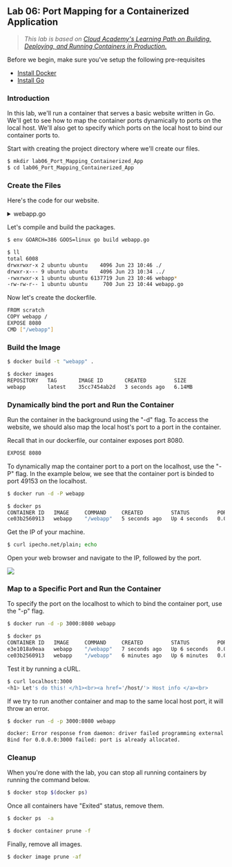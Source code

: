 ## Lab 06: Port Mapping for a Containerized Application

> *This lab is based on [Cloud Academy's Learning Path on Building, Deploying, and Running Containers in Production.](https://cloudacademy.com/learning-paths/building-deploying-and-running-containers-in-production-1-888/)*

Before we begin, make sure you've setup the following pre-requisites

  - [Install Docker](../README.md#pre-requisites)
  - [Install Go](../README.md#pre-requisites)

### Introduction

In this lab, we'll run a container that serves a basic website written in Go. We'll get to see how to map the container ports dynamically to ports on the local host. We'll also get to specify which ports on the local host to bind our container ports to.

Start with creating the project directory where we'll create our files.

```bash
$ mkdir lab06_Port_Mapping_Containerized_App
$ cd lab06_Port_Mapping_Containerized_App
```

### Create the Files 

Here's the code for our website.

<details><summary> webapp.go </summary>

```go
package main

import (
	"fmt"
	"net/http"
	"os"
)

func hostHandler(w http.ResponseWriter, r *http.Request) {
	name, err := os.Hostname()

	if err != nil {
		panic(err)
	}

	fmt.Fprintf(w, "<h1> HOSTNAME: %s</h1><br>", name)
	fmt.Fprintf(w, "<h1> ENVIRONMENT VARS: </h1><nr>")
	fmt.Fprintf(w, "<ul>")

	for _, evar := range os.Environ() {
		fmt.Fprintf(w, "<li>%s</li>", evar)
	}
	fmt.Fprintf(w, "</ul>")
}

func rootHandler(w http.ResponseWriter, r *http.Request) {
	fmt.Fprintf(w, "<h1> Let's do this! </h1><br>")
	fmt.Fprintf(w, "<a href='/host/'> Host info </a><br>")
}

func main() {
	http.HandleFunc("/", rootHandler)
	http.HandleFunc("/host/", hostHandler)
	http.ListenAndServe(":8080",nil)
}
```

</details>


Let's compile and build the packages.

```bash
$ env GOARCH=386 GOOS=linux go build webapp.go 
```

```bash
$ ll
total 6008
drwxrwxr-x 2 ubuntu ubuntu    4096 Jun 23 10:46 ./
drwxr-x--- 9 ubuntu ubuntu    4096 Jun 23 10:34 ../
-rwxrwxr-x 1 ubuntu ubuntu 6137719 Jun 23 10:46 webapp*
-rw-rw-r-- 1 ubuntu ubuntu     700 Jun 23 10:44 webapp.go 
```

Now let's create the dockerfile.

```bash
FROM scratch
COPY webapp /
EXPOSE 8080
CMD ["/webapp"] 
```

### Build the Image 

```bash
$ docker build -t "webapp" . 
```
```bash
$ docker images
REPOSITORY   TAG       IMAGE ID       CREATED         SIZE
webapp       latest    35cc7454ab2d   3 seconds ago   6.14MB 
```

### Dynamically bind the port and Run the Container

Run the container in the background using the "-d" flag. To access the website, we should also map the local host's port to a port in the container.

Recall that in our dockerfile, our container exposes port 8080.

```bash
EXPOSE 8080
```
To dynamically map the container port to a port on the localhost, use the "-P" flag. In the example below, we see that the container port is binded to port 49153 on the localhost.

```bash
$ docker run -d -P webapp 
```
```bash
$ docker ps
CONTAINER ID   IMAGE     COMMAND     CREATED         STATUS         PORTS                                         NAMES
ce03b2560913   webapp    "/webapp"   5 seconds ago   Up 4 seconds   0.0.0.0:49153->8080/tcp, :::49153->8080/tcp   fervent_lichterman 
```

Get the IP of your machine.

```bash
$ curl ipecho.net/plain; echo 
```

Open your web browser and navigate to the IP, followed by the port.

![](Images/lab05-bindportdynamic.png)  

### Map to a Specific Port and Run the Container

To specify the port on the localhost to which to bind the container port, use the "-p" flag.

```bash
$ docker run -d -p 3000:8080 webapp 
```
```bash
$ docker ps
CONTAINER ID   IMAGE     COMMAND     CREATED         STATUS         PORTS                                         NAMES
e3e1018a9eaa   webapp    "/webapp"   7 seconds ago   Up 6 seconds   0.0.0.0:3000->8080/tcp, :::3000->8080/tcp     sad_jemison
ce03b2560913   webapp    "/webapp"   6 minutes ago   Up 6 minutes   0.0.0.0:49153->8080/tcp, :::49153->8080/tcp   fervent_lichterman 
```

Test it by running a cURL.

```bash
$ curl localhost:3000
<h1> Let's do this! </h1><br><a href='/host/'> Host info </a><br> 
```

If we try to run another container and map to the same local host port, it will throw an error.

```bash
$ docker run -d -p 3000:8080 webapp

docker: Error response from daemon: driver failed programming external connectivity on endpoint kind_diffie  
Bind for 0.0.0.0:3000 failed: port is already allocated. 
```

### Cleanup 

When you're done with the lab, you can stop all running containers by running the command below.

```bash
$ docker stop $(docker ps) 
```

Once all containers have "Exited" status, remove them.

```bash
$ docker ps  -a 
```
```bash
$ docker container prune -f 
```

Finally, remove all images.

```bash
$ docker image prune -af 
```